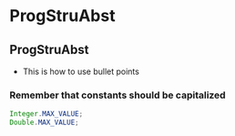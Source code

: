 # ProgStruAbst
## ProgStruAbst
* This is how to use bullet points
### Remember that constants should be capitalized
```java
Integer.MAX_VALUE;
Double.MAX_VALUE;
```
